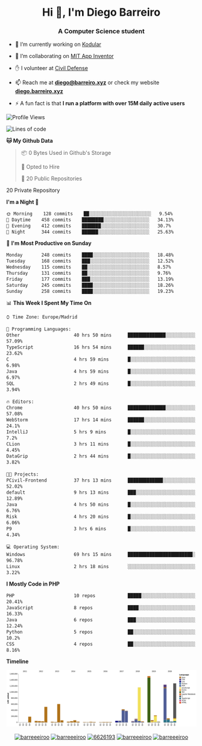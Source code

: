 <h1 align="center">Hi 👋, I'm Diego Barreiro</h1>
<h3 align="center">A Computer Science student</h3>

- 🔭 I’m currently working on [Kodular](https://www.kodular.io)

- 👯 I’m collaborating on [MIT App Inventor](https://github.com/mit-cml/appinventor-sources)

- ✋ I volunteer at [Civil Defense](https://proteccioncivil.sdc.gal)

- 📫 Reach me at **diego@barreiro.xyz** or check my website **[diego.barreiro.xyz](https://diego.barreiro.xyz)**

- ⚡ A fun fact is that **I run a platform with over 15M daily active users**

<!--START_SECTION:waka-->
![Profile Views](http://img.shields.io/badge/Profile%20Views-6-blue)

![Lines of code](https://img.shields.io/badge/From%20Hello%20World%20I%27ve%20Written-25.5%20million%20lines%20of%20code-blue)

**🐱 My Github Data** 

> 📦 0 Bytes Used in Github's Storage 
 > 
> 💼 Opted to Hire
 > 
> 📜 20 Public Repositories 
 > 
20 Private Repository 
 > 
**I'm a Night 🦉** 

```text
🌞 Morning    128 commits    ██░░░░░░░░░░░░░░░░░░░░░░░   9.54% 
🌆 Daytime    458 commits    ████████░░░░░░░░░░░░░░░░░   34.13% 
🌃 Evening    412 commits    ███████░░░░░░░░░░░░░░░░░░   30.7% 
🌙 Night      344 commits    ██████░░░░░░░░░░░░░░░░░░░   25.63%

```
📅 **I'm Most Productive on Sunday** 

```text
Monday       248 commits    ████░░░░░░░░░░░░░░░░░░░░░   18.48% 
Tuesday      168 commits    ███░░░░░░░░░░░░░░░░░░░░░░   12.52% 
Wednesday    115 commits    ██░░░░░░░░░░░░░░░░░░░░░░░   8.57% 
Thursday     131 commits    ██░░░░░░░░░░░░░░░░░░░░░░░   9.76% 
Friday       177 commits    ███░░░░░░░░░░░░░░░░░░░░░░   13.19% 
Saturday     245 commits    ████░░░░░░░░░░░░░░░░░░░░░   18.26% 
Sunday       258 commits    ████░░░░░░░░░░░░░░░░░░░░░   19.23%

```


📊 **This Week I Spent My Time On** 

```text
⌚︎ Time Zone: Europe/Madrid

💬 Programming Languages: 
Other                    40 hrs 50 mins      ██████████████░░░░░░░░░░░   57.09% 
TypeScript               16 hrs 54 mins      ██████░░░░░░░░░░░░░░░░░░░   23.62% 
C                        4 hrs 59 mins       █░░░░░░░░░░░░░░░░░░░░░░░░   6.98% 
Java                     4 hrs 59 mins       █░░░░░░░░░░░░░░░░░░░░░░░░   6.97% 
SQL                      2 hrs 49 mins       █░░░░░░░░░░░░░░░░░░░░░░░░   3.94%

🔥 Editors: 
Chrome                   40 hrs 50 mins      ██████████████░░░░░░░░░░░   57.08% 
WebStorm                 17 hrs 14 mins      ██████░░░░░░░░░░░░░░░░░░░   24.1% 
IntelliJ                 5 hrs 9 mins        █░░░░░░░░░░░░░░░░░░░░░░░░   7.2% 
CLion                    3 hrs 11 mins       █░░░░░░░░░░░░░░░░░░░░░░░░   4.45% 
DataGrip                 2 hrs 44 mins       █░░░░░░░░░░░░░░░░░░░░░░░░   3.82%

🐱‍💻 Projects: 
PCivil-Frontend          37 hrs 13 mins      █████████████░░░░░░░░░░░░   52.02% 
default                  9 hrs 13 mins       ███░░░░░░░░░░░░░░░░░░░░░░   12.89% 
Java                     4 hrs 50 mins       █░░░░░░░░░░░░░░░░░░░░░░░░   6.76% 
Risk                     4 hrs 20 mins       █░░░░░░░░░░░░░░░░░░░░░░░░   6.06% 
P9                       3 hrs 6 mins        █░░░░░░░░░░░░░░░░░░░░░░░░   4.34%

💻 Operating System: 
Windows                  69 hrs 15 mins      ████████████████████████░   96.78% 
Linux                    2 hrs 18 mins       ░░░░░░░░░░░░░░░░░░░░░░░░░   3.22%

```

**I Mostly Code in PHP** 

```text
PHP                      10 repos            █████░░░░░░░░░░░░░░░░░░░░   20.41% 
JavaScript               8 repos             ████░░░░░░░░░░░░░░░░░░░░░   16.33% 
Java                     6 repos             ███░░░░░░░░░░░░░░░░░░░░░░   12.24% 
Python                   5 repos             ██░░░░░░░░░░░░░░░░░░░░░░░   10.2% 
CSS                      4 repos             ██░░░░░░░░░░░░░░░░░░░░░░░   8.16%

```


**Timeline**

![Chart not found](https://raw.githubusercontent.com/barreeeiroo/barreeeiroo/master/charts/bar_graph.png) 


<!--END_SECTION:waka-->

<p align="center">
<a href="https://twitter.com/barreeeiroo" target="blank"><img align="center" src="https://cdn.jsdelivr.net/npm/simple-icons@3.0.1/icons/twitter.svg" alt="barreeeiroo" height="20" width="20" /></a>
<a href="https://linkedin.com/in/barreeeiroo" target="blank"><img align="center" src="https://cdn.jsdelivr.net/npm/simple-icons@3.0.1/icons/linkedin.svg" alt="barreeeiroo" height="20" width="20" /></a>
<a href="https://stackoverflow.com/users/6626193" target="blank"><img align="center" src="https://cdn.jsdelivr.net/npm/simple-icons@3.0.1/icons/stackoverflow.svg" alt="6626193" height="20" width="20" /></a>
<a href="https://fb.com/barreeeiroo" target="blank"><img align="center" src="https://cdn.jsdelivr.net/npm/simple-icons@3.0.1/icons/facebook.svg" alt="barreeeiroo" height="20" width="20" /></a>
<a href="https://instagram.com/barreeeiroo" target="blank"><img align="center" src="https://cdn.jsdelivr.net/npm/simple-icons@3.0.1/icons/instagram.svg" alt="barreeeiroo" height="20" width="20" /></a>
</p>
